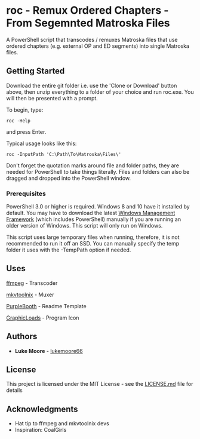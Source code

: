 # roc - Remux Ordered Chapters - From Segemnted Matroska Files

A PowerShell script that transcodes / remuxes Matroska files that use ordered chapters (e.g. external OP and ED segments) into single Matroska files.

## Getting Started

Download the entire git folder i.e. use the 'Clone or Download' button above, then unzip everything to a folder of your choice and run roc.exe. You will then be presented with a prompt.

To begin, type:

```
roc -Help
```
and press Enter.


Typical usage looks like this:
```
roc -InputPath 'C:\Path\To\Matroska\Files\'
```

Don't forget the quotation marks around file and folder paths, they are needed for PowerShell to take things literally. Files and folders can also be dragged and dropped into the PowerShell window.

### Prerequisites

PowerShell 3.0 or higher is required. Windows 8 and 10 have it installed by default. You may have to download the latest [Windows Management Framework](https://www.microsoft.com/en-us/download/details.aspx?id=54616) (which includes PowerShell) manually if you are running an older version of Windows. This script will only run on Windows.

This script uses large temporary files when running, therefore, it is not recommended to run it off an SSD. You can manually specify the temp folder it uses with the -TempPath option if needed.

## Uses
[ffmpeg](https://www.ffmpeg.org/) - Transcoder

[mkvtoolnix](https://mkvtoolnix.download/index.html) - Muxer

[PurpleBooth](https://github.com/PurpleBooth) - Readme Template

[GraphicLoads](http://graphicloads.com/) - Program Icon

## Authors

* **Luke Moore** - [lukemoore66](https://github.com/lukemoore66)

## License

This project is licensed under the MIT License - see the [LICENSE.md](/res/LICENSE.md) file for details

## Acknowledgments

* Hat tip to ffmpeg and mkvtoolnix devs
* Inspiration: CoalGirls

